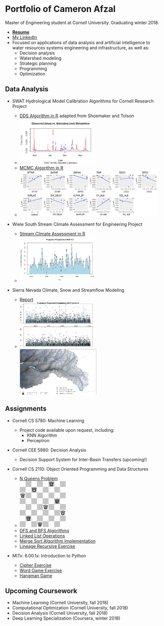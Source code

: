 # Portfolio of Cameron Afzal
Master of Engineering student at Cornell University. Graduating winter 2018. 
  * <b>[Resume](https://github.com/cafzal/Portfolio/blob/master/Cameron%20Afzal%20resume%20P.pdf)</b>
  * [My LinkedIn](https://www.linkedin.com/in/cameron-afzal-26a82a62/)
  * Focused on applications of data analysis and artificial intelligence to water resources systems engineering and infrastructure, as well as:
    - Decision analysis
    - Watershed modeling
    - Strategic planning
    - Programming
    - Optimization

## Data Analysis
  * SWAT Hydrological Model Calibration Algorithms for Cornell Research Project
    - [DDS Algorithm in R](https://github.com/cafzal/Portfolio/blob/master/SWAT_DDS_Algorithm.R) adapted from Shoemaker and Tolson
    * <img src="https://github.com/cafzal/Portfolio/blob/master/flow.png" height="150" width="250"></img>
    * [MCMC Algorithm in R](https://github.com/cafzal/Portfolio/blob/master/SWAT_MCMC_Flow.R) 
    * <img src="https://github.com/cafzal/Portfolio/blob/master/paramScatterLikelihood.png" height="150" width="450"></img>
  
  * Wiele South Stream Climate Assessment for Engineering Project
    - [Stream Climate Assessment in R](https://github.com/cafzal/Portfolio/blob/master/WiehleClimateAssessment.R)
    - <img src="https://github.com/cafzal/Portfolio/blob/master/Wstorm.jpg" height="150" width="250"></img>
    
  * Sierra Nevada Climate, Snow and Streamflow Modeling
    - [Report](https://github.com/cafzal/Portfolio/blob/master/Afzal%20Ecohydrology%20Research%20Project.pdf)
    - <img src="https://github.com/cafzal/Portfolio/blob/master/projpcp.jpg" height="150" width="250"></img><img src="https://github.com/cafzal/Portfolio/blob/master/sierramap.jpg" height="150" width="250"></img>
    
## Assignments
  * Cornell CS 5780: Machine Learning
     - Project code available upon request, including:
          * KNN Algorithm
          * Perceptron 
  
  * Cornell CEE 5980: Decision Analysis
     - Decision Support System for Inter-Basin Transfers (upcoming!)
  
  * Cornell CS 2110: Object Oriented Programming and Data Structures
     - [N Queens Problem](https://github.com/cafzal/Portfolio/blob/master/NQueensProblem.java)
     - <img src="https://github.com/cafzal/Portfolio/blob/master/Eight%20Queens%20Solution.png" height="150" width="150"></img>
     - [DFS and BFS Algorithms](https://github.com/cafzal/Portfolio/blob/master/GraphSearchAlgorithms.java)
     - [Linked List Operations](https://github.com/cafzal/Portfolio/blob/master/LinkedListExercises.java)
     - [Merge Sort Algorithm Implementation](https://github.com/cafzal/Portfolio/blob/master/MergeSortPractice.java)
     - [Lineage Recursive Exercise](https://github.com/cafzal/Portfolio/blob/master/Lineage.java)     
     
  * MITx: 6.00.1x: Introduction to Python
     - [Cipher Exercise](https://github.com/cafzal/Portfolio/blob/master/CipherExercise.py)
     - [Word Game Exercise](https://github.com/cafzal/Portfolio/blob/master/Python%20word%20game%20exercise.py)
     - [Hangman Game](https://github.com/cafzal/Portfolio/blob/master/HangmanGame.py)
    


## Upcoming Coursework
  * Machine Learning (Cornell University, fall 2018)
  * Computational Optimization (Cornell University, fall 2018)
  * Decision Analysis (Cornell University, fall 2018)
  * Deep Learning Specialization (Coursera, winter 2018)

